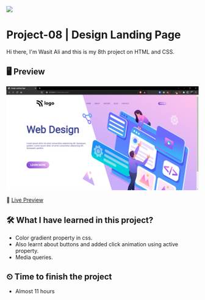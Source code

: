 ![](https://img.shields.io/badge/Technologies-HTML--CSS-orange)

# Project-08 | Design Landing Page

Hi there,
I'm Wasit Ali and this is my 8th project on HTML and CSS.

## 🖥 Preview

![](./images/2022-10-14-14-54-34.png)

🚀 [Live Preview](https://famous-arithmetic-b46a85.netlify.app/)

## 🛠️ What I have learned in this project?

- Color gradient property in css.
- Also learnt about buttons and added click animation using active property.
- Media queries.

## ⏲ Time to finish the project

- Almost 11 hours
